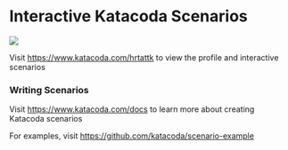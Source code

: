 # Interactive Katacoda Scenarios

[![](http://shields.katacoda.com/katacoda/hrtattk/count.svg)](https://www.katacoda.com/hrtattk "Get your profile on Katacoda.com")

Visit https://www.katacoda.com/hrtattk to view the profile and interactive scenarios

### Writing Scenarios
Visit https://www.katacoda.com/docs to learn more about creating Katacoda scenarios

For examples, visit https://github.com/katacoda/scenario-example

